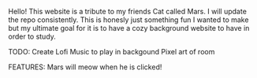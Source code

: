 Hello!
This website is a tribute to my friends Cat called Mars. I will update the repo consistently. This is honesly just something fun I wanted to make but my ultimate goal for it is to have a cozy background website to have in order to study.

TODO:
    Create Lofi Music to play in backgound
    Pixel art of room

FEATURES:
    Mars will meow when he is clicked!